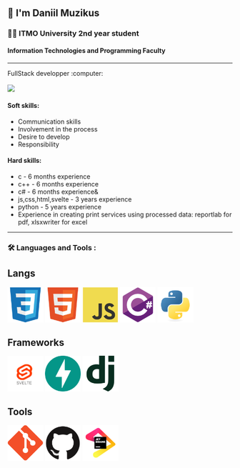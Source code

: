## 👋 I'm Daniil Muzikus
### 👨‍🎓 ITMO University 2nd year student
#### Information Technologies and Programming Faculty

--- 

<div>
  <div>FullStack developper :computer:</div>
  <br/>
  <img src="https://media.giphy.com/media/M9gbBd9nbDrOTu1Mqx/giphy.gif" width="100"/>
  <div>
    <h4>Soft skills:</h4>
    <ul>
      <li>Communication skills</li>
      <li>Involvement in the process</li>
      <li>Desire to develop</li>
      <li>Responsibility</li>
    </ul>
  </div>
  <div>
    <h4>Hard skills:</h4>
    <ul>
      <li>c - 6 months experience</li>
      <li>c++ - 6 months experience</li>
      <li>c# - 6 months experience&</li>
      <li>js,css,html,svelte - 3 years experience</li>
      <li>python - 5 years experience</li>
      <li>Experience in creating print services using processed data: reportlab for pdf, xlsxwriter for excel</li>
    </ul>
  </div>
</div>

---

### :hammer_and_wrench: Languages and Tools :
## Langs
<div>
  <img src="https://github.com/devicons/devicon/blob/master/icons/css3/css3-original.svg" title="CSS" alt="CSS" width="80" height="80"/>
  <img src="https://github.com/devicons/devicon/blob/master/icons/html5/html5-original.svg" title="HTML" alt="HTML" width="80" height="80"/>
  <img src="https://github.com/devicons/devicon/blob/master/icons/javascript/javascript-original.svg" title="JS" alt="JS" width="80" height="80"/>
  <img src="https://github.com/devicons/devicon/blob/master/icons/csharp/csharp-original.svg" title="C#" alt="C#" width="80" height="80"/>
  <img src="https://github.com/devicons/devicon/blob/master/icons/python/python-original.svg" title="Python" alt="Python" width="80" height="80"/>
</div>

## Frameworks
<div>
  <img src="https://github.com/devicons/devicon/blob/master/icons/svelte/svelte-original-wordmark.svg" title="Svelte" alt="Svelte" width="80" height="80"/>
  <img src="https://github.com/devicons/devicon/blob/master/icons/fastapi/fastapi-original.svg" title="FastApi" alt="FastApi" width="80" height="80"/>
  <img src="https://github.com/devicons/devicon/blob/master/icons/django/django-plain.svg" title="Django" alt="Django" width="80" height="80"/>
</div>

## Tools
<div>
  <img src="https://github.com/devicons/devicon/blob/master/icons/git/git-original.svg" title="git" alt="git" width="80" height="80"/>
  <img src="https://github.com/devicons/devicon/blob/master/icons/github/github-original.svg" title="github" alt="github" width="80" height="80"/>
  <img src="https://github.com/devicons/devicon/blob/master/icons/jetbrains/jetbrains-original.svg" title="JetBrains" alt="JetBrains" width="80" height="80"/>
</div>

